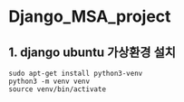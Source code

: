 # Django_MSA_project

## 1. django ubuntu 가상환경 설치
```
sudo apt-get install python3-venv
python3 -m venv venv
source venv/bin/activate
```
